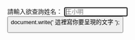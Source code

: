 請輸入欲查詢姓名：
			<input type="str" id="name" value="" placeholder="王小明" size="15" autofocus>
			<button value="查詢" src="/plist.js">
document.write(' 這裡寫你要呈現的文字 ');

